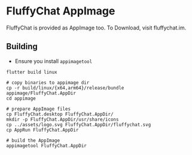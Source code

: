 # FluffyChat AppImage

FluffyChat is provided as AppImage too. To Download, visit fluffychat.im.

## Building

- Ensure you install `appimagetool`

```shell
flutter build linux

# copy binaries to appimage dir
cp -r build/linux/{x64,arm64}/release/bundle appimage/FluffyChat.AppDir
cd appimage

# prepare AppImage files
cp FluffyChat.desktop FluffyChat.AppDir/
mkdir -p FluffyChat.AppDir/usr/share/icons
cp ../assets/logo.svg FluffyChat.AppDir/fluffychat.svg
cp AppRun FluffyChat.AppDir

# build the AppImage
appimagetool FluffyChat.AppDir
```
